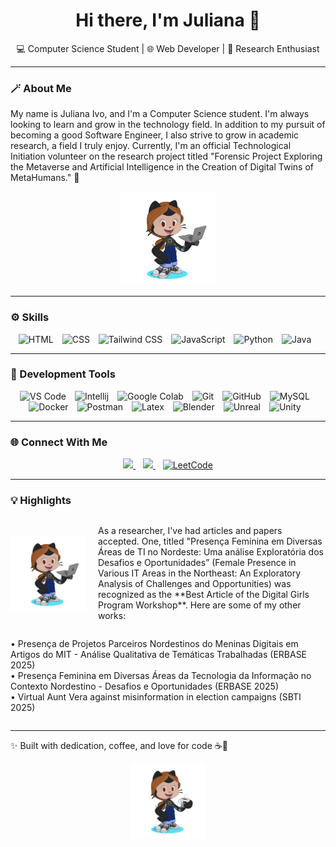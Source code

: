 <h1 align="center">Hi there, I'm Juliana 👋</h1>

<p align="center">
  💻 Computer Science Student | 🌐 Web Developer | 🔬 Research Enthusiast
</p>

---

### 🪄 About Me

My name is Juliana Ivo, and I'm a Computer Science student. I'm always looking to learn and grow in the technology field. In addition to my pursuit of becoming a good Software Engineer, I also strive to grow in academic research, a field I truly enjoy. Currently, I'm an official Technological Initiation volunteer on the research project titled "Forensic Project Exploring the Metaverse and Artificial Intelligence in the Creation of Digital Twins of MetaHumans." 🚀  

<p align="center">
  <img src="octocat-notebook.png" width="150px" alt="Octocat 2" />
</p>

---

### ⚙ Skills

<div align="center">

<img 
    alt="HTML"
    title="HTML" 
    width="30px" 
    style="padding-right: 10px;" 
    src="https://cdn.jsdelivr.net/gh/devicons/devicon@latest/icons/html5/html5-original.svg" 
/>
<img 
    alt="CSS" 
    title="CSS"
    width="30px" 
    style="padding-right: 10px;" 
    src="https://cdn.jsdelivr.net/gh/devicons/devicon@latest/icons/css3/css3-original.svg" 
/>
<img 
    alt="Tailwind CSS" 
    title="TailwindCSS"
    width="30px" 
    style="padding-right: 10px;" 
    src="https://cdn.jsdelivr.net/gh/devicons/devicon@latest/icons/tailwindcss/tailwindcss-original.svg" 
/>
<img 
    alt="JavaScript" 
    title="JavaScript"
    width="30px" 
    style="padding-right: 10px;" 
    src="https://cdn.jsdelivr.net/gh/devicons/devicon@latest/icons/javascript/javascript-original.svg" 
/>
<img 
    alt="Python" 
    title="Python"
    width="30px" 
    style="padding-right: 10px;" 
    src="https://cdn.jsdelivr.net/gh/devicons/devicon@latest/icons/python/python-original.svg" 
/>
<img 
    alt="Java" 
    title="Java"
    width="30px" 
    style="padding-right: 10px;" 
    src="https://cdn.jsdelivr.net/gh/devicons/devicon@latest/icons/java/java-original.svg"
/>

</div>

---

### 🧰 Development Tools

<div align="center">

<img 
    alt="VS Code" 
    title="VScode"
    width="30px" 
    style="padding-right: 10px;" 
    src="https://cdn.jsdelivr.net/gh/devicons/devicon@latest/icons/vscode/vscode-original.svg" 
/>
<img 
    alt="Intellij" 
    title="Intellij"
    width="30px" 
    style="padding-right: 10px;" 
    src="https://cdn.jsdelivr.net/gh/devicons/devicon@latest/icons/intellij/intellij-original.svg" 
/>
<img 
    alt="Google Colab" 
    title="Google Colab"
    width="30px" 
    style="padding-right: 10px;" 
    src="https://cdn.jsdelivr.net/gh/devicons/devicon@latest/icons/googlecolab/googlecolab-original.svg" 
/>
<img 
    alt="Git" 
    title="Git"
    width="30px" 
    style="padding-right: 10px;" 
    src="https://cdn.jsdelivr.net/gh/devicons/devicon@latest/icons/git/git-original.svg" 
/>
<img 
    alt="GitHub" 
    title="GitHub"
    width="30px" 
    style="padding-right: 10px;" 
    src="https://cdn.jsdelivr.net/gh/devicons/devicon@latest/icons/github/github-original.svg" 
/>
<img 
    alt="MySQL" 
    title="MySQL"
    width="30px" 
    style="padding-right: 10px;" 
    src="https://cdn.jsdelivr.net/gh/devicons/devicon@latest/icons/mysql/mysql-original.svg" 
/>
<img 
    alt="Docker" 
    title="Docker"
    width="30px" 
    style="padding-right: 10px;" 
    src="https://cdn.jsdelivr.net/gh/devicons/devicon@latest/icons/docker/docker-plain.svg" 
/>
<img 
    alt="Postman" 
    title="Postman"
    width="30px" 
    style="padding-right: 10px;" 
    src="https://cdn.jsdelivr.net/gh/devicons/devicon@latest/icons/postman/postman-original.svg"
/>
<img 
    alt="Latex" 
    title="Latex"
    width="30px" 
    style="padding-right: 10px;" 
    src="https://cdn.jsdelivr.net/gh/devicons/devicon@latest/icons/latex/latex-original.svg" 
/>
<img 
    alt="Blender" 
    title="Blender"
    width="30px" 
    style="padding-right: 10px;" 
    src="https://cdn.jsdelivr.net/gh/devicons/devicon@latest/icons/blender/blender-original.svg" 
/>
<img 
    alt="Unreal" 
    title="Unreal"
    width="30px" 
    style="padding-right: 10px;" 
    src="https://cdn.jsdelivr.net/gh/devicons/devicon@latest/icons/unrealengine/unrealengine-original.svg" 
/>
<img 
    alt="Unity" 
    title="Unity"
    width="30px" 
    style="padding-right: 10px;" 
    src="https://cdn.jsdelivr.net/gh/devicons/devicon@latest/icons/unity/unity-original.svg" 
/>

</div>

---

### 🌐 Connect With Me

<div align="center">

<a href="[https://www.linkedin.com/in/YOUR-LINKEDIN/](https://www.linkedin.com/in/juliana-ivo/)" target="_blank">
  <img src="https://cdn.jsdelivr.net/gh/devicons/devicon@latest/icons/linkedin/linkedin-original.svg" width= 30px/>
</a>
&nbsp;&nbsp;
<a href="https://github.com/julianaivo">
  <img src="https://cdn.jsdelivr.net/gh/devicons/devicon@latest/icons/github/github-original.svg" width= 30px/>
</a>
&nbsp;&nbsp;
<a href="https://leetcode.com/u/Juliana_Ivo/">
  <img
    alt="LeetCode"
    src="https://cdn.jsdelivr.net/gh/devicons/devicon@latest/icons/leetcode/leetcode-original.svg"
    width= 30px
    />
</a>
</div>

---
### 💡 Highlights

<div align="center" style="display: flex; align-items: center; justify-content: center; gap: 20px;">
  <img src="octocat-notebook.png" width="120px" alt="Octocat" />
  <p style="max-width: 400px; text-align: left;">As a researcher, I've had articles and papers accepted. One, titled "Presença Feminina em Diversas Áreas de TI no Nordeste: Uma análise Exploratória dos Desafios e Oportunidades” (Female Presence in Various IT Areas in the Northeast: An Exploratory Analysis of Challenges and Opportunities) was recognized as the **Best Article of the Digital Girls Program Workshop**. Here are some of my other works: </p>
</div>

<div align="left" style="display: flex; align-items: center; justify-content: center; gap: 20px;">
  <p>
    • Presença de Projetos Parceiros Nordestinos do Meninas Digitais em Artigos do MIT - Análise Qualitativa de Temáticas Trabalhadas (ERBASE 2025)<br/>
    • Presença Feminina em Diversas Áreas da Tecnologia da Informação no Contexto Nordestino - Desafios e Oportunidades (ERBASE 2025)<br/>
    • Virtual Aunt Vera against misinformation in election campaigns (SBTI 2025)</p>
</div>

---

<p align="left">✨ Built with dedication, coffee, and love for code ☕💜</p>

<div align="right" style="display: flex; align-items: center; justify-content: center; gap: 20px;">
  <img src="octocat-coffee.png" width="120px" alt="Octocat" />
</div>
